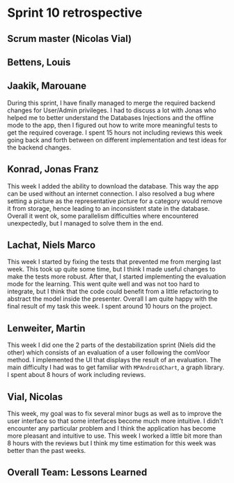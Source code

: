 # Sprint 10 retrospective

## Scrum master (Nicolas Vial)


## Bettens, Louis

## Jaakik, Marouane
During this sprint, I have finally managed to merge the required backend changes for User/Admin privileges. I had to discuss a lot with Jonas who helped me to better  understand the Databases Injections and the offline mode to the app, then I figured out how to write more meaningful tests to get the required coverage. I spent 15 hours not including reviews this week going back and forth between on different implementation and test ideas for the backend changes. 

## Konrad, Jonas Franz
This week I added the ability to download the database. This way the app can be used without an internet connection. I also resolved a bug where setting a picture as the representative picture for a category would remove it from storage, hence leading to an inconsistent state in the database. Overall it went ok, some parallelism difficulties where encountered unexpectedly, but I managed to solve them in the end.

## Lachat, Niels Marco
This week I started by fixing the tests that prevented me from merging last week. This took up quite some time, but I think I made useful changes to make the tests more robust. 
After that, I started implementing the evaluation mode for the learning. This went quite well and was not too hard to integrate, but I think that the code could benefit from a little refactoring to abstract the model inside the presenter.
Overall I am quite happy with the final result of my task this week. I spent around 10 hours on the project.

## Lenweiter, Martin
This week I did one the 2 parts of the destabilization sprint (Niels did the other) which consists of an evaluation of a user following the comVoor method. I implemented the UI that displays the result of an evaluation. The main difficulty I had was to get familiar with `MPAndroidChart`, a graph library. I spent about 8 hours of work including reviews.

## Vial, Nicolas
This week, my goal was to fix several minor bugs as well as to improve the user interface so that some interfaces become much more intuitive. I didn't encounter any particular problem and I think the application has become more pleasant and intuitive to use. This week I worked a little bit more than 8 hours with the reviews but I think my time estimation for this week was better than the past weeks.
## Overall Team: Lessons Learned
